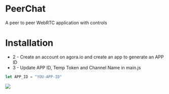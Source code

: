 # PeerChat
A peer to peer WebRTC application with controls

# Installation

* 2 - Create an account on agora.io and create an app to generate an APP ID
* 3 - Update APP ID, Temp Token and Channel Name in main.js
```javascript
let APP_ID = "YOU-APP-ID"
```


<img src="./images/preview.PNG">  
